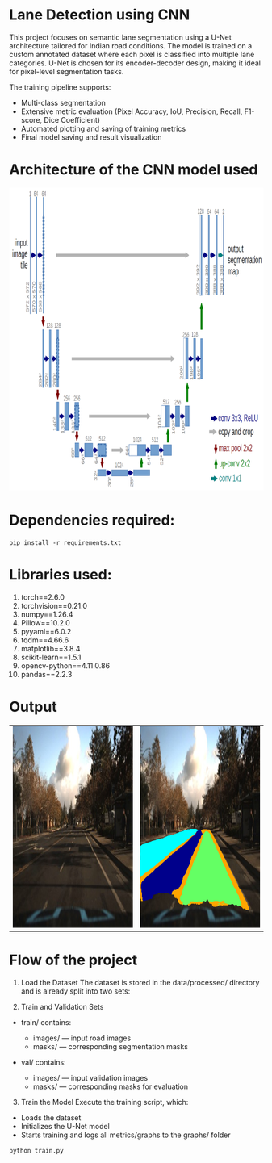 # Lane Detection using CNN 
This project focuses on semantic lane segmentation using a U-Net architecture tailored for Indian road conditions. The model is trained on a custom annotated dataset where each pixel is classified into multiple lane categories. U-Net is chosen for its encoder-decoder design, making it ideal for pixel-level segmentation tasks.

The training pipeline supports:

- Multi-class segmentation
- Extensive metric evaluation (Pixel Accuracy, IoU, Precision, Recall, F1-score, Dice Coefficient)
- Automated plotting and saving of training metrics
- Final model saving and result visualization

# Architecture of the CNN model used
<img src="images/u-net-architecture.png" alt="U-NET Model" width="700" height="600" />

# Dependencies required:
```shell
pip install -r requirements.txt
```

# Libraries used:
1. torch==2.6.0
2. torchvision==0.21.0
3. numpy==1.26.4
4. Pillow==10.2.0
5. pyyaml==6.0.2
6. tqdm==4.66.6
7. matplotlib==3.8.4
8. scikit-learn==1.5.1
9. opencv-python==4.11.0.86
10. pandas==2.2.3

# Output
<table>
  <tr>
    <td><img src="test/1478019952686311006.jpg" alt="input" width="400" height="400"/></td>
    <td><img src="outputs/live_result_v_0.0.1.png" alt="output" width="400" height="400" /></td>
  </tr>
</table>


# Flow of the project
1. Load the Dataset
The dataset is stored in the data/processed/ directory and is already split into two sets:

2. Train and Validation Sets
- train/ contains:
    - images/ — input road images
    - masks/ — corresponding segmentation masks

- val/ contains:
    - images/ — input validation images
    - masks/ — corresponding masks for evaluation

3. Train the Model
Execute the training script, which:
- Loads the dataset
- Initializes the U-Net model
- Starts training and logs all metrics/graphs to the graphs/ folder

```shell
python train.py
```


